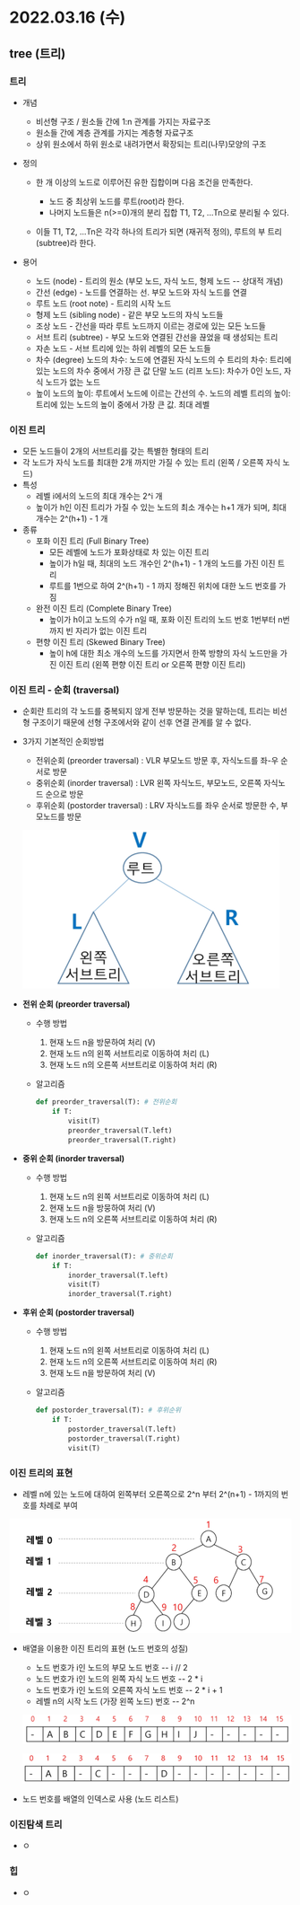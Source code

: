 # 2022.03.16 (수)

## tree (트리)



### 트리

- 개념
  - 비선형 구조 / 원소들 간에 1:n 관계를 가지는 자료구조
  - 원소들 간에 계층 관계를 가지는 계층형 자료구조
  - 상위 원소에서 하위 원소로 내려가면서 확장되는 트리(나무)모양의 구조

- 정의
  - 한 개 이상의 노드로 이루어진 유한 집합이며 다음 조건을 만족한다.
    - 노드 중 최상위 노드를 루트(root)라 한다.
    - 나머지 노드들은 n(>=0)개의 분리 집합 T1, T2, ...Tn으로 분리될 수 있다.

  - 이들 T1, T2, ...Tn은 각각 하나의 트리가 되면 (재귀적 정의), 루트의 부 트리(subtree)라 한다.

- 용어
  - 노드 (node) - 트리의 원소 (부모 노드, 자식 노드, 형제 노드 -- 상대적 개념)
  - 간선 (edge) - 노드를 연결하는 선. 부모 노드와 자식 노드를 연결
  - 루트 노드 (root note) - 트리의 시작 노드
  - 형제 노드 (sibling node) - 같은 부모 노드의 자식 노드들
  - 조상 노드 - 간선을 따라 루트 노드까지 이르는 경로에 있는 모든 노드들
  - 서브 트리 (subtree) - 부모 노드와 연결된 간선을 끊었을 때 생성되는 트리
  - 자손 노드 - 서브 트리에 있는 하위 레벨의 모든 노드들
  - 차수 (degree)
    노드의 차수: 노드에 연결된 자식 노드의 수
    트리의 차수: 트리에 있는 노드의 차수 중에서 가장 큰 값
    단말 노드 (리프 노드): 차수가 0인 노드, 자식 노드가 없는 노드
  - 높이
    노드의 높이: 루트에서 노드에 이르는 간선의 수. 노드의 레벨
    트리의 높이: 트리에 있는 노드의 높이 중에서 가장 큰 값. 최대 레벨




### 이진 트리

- 모든 노드들이 2개의 서브트리를 갖는 특별한 형태의 트리
- 각 노드가 자식 노드를 최대한 2개 까지만 가질 수 있는 트리 (왼쪽 / 오른쪽 자식 노드)
- 특성
  - 레벨 i에서의 노드의 최대 개수는 2^i 개
  - 높이가 h인 이진 트리가 가질 수 있는 노드의 최소 개수는 h+1 개가 되며, 최대 개수는 2^(h+1) - 1 개
- 종류
  - 포화 이진 트리 (Full Binary Tree)
    - 모든 레벨에 노드가 포화상태로 차 있는 이진 트리
    - 높이가 h일 때, 최대의 노드 개수인 2^(h+1) - 1 개의 노드를 가진 이진 트리
    - 루트를 1번으로 하여 2^(h+1) - 1 까지 정해진 위치에 대한 노드 번호를 가짐
  - 완전 이진 트리 (Complete Binary Tree)
    - 높이가 h이고 노드의 수가 n일 때, 포화 이진 트리의 노드 번호 1번부터 n번까지 빈 자리가 없는 이진 트리
  - 편향 이진 트리 (Skewed Binary Tree)
    - 높이 h에 대한 최소 개수의 노드를 가지면서 한쪽 방향의 자식 노드만을 가진 이진 트리
      (왼쪽 편향 이진 트리 or 오른쪽 편향 이진 트리)



### 이진 트리 - 순회 (traversal)

- 순회란 트리의 각 노드를 중복되지 않게 전부 방문하는 것을 말하는데, 트리는 비선형 구조이기 때문에 선형 구조에서와 같이 선후 연결 관계를 알 수 없다.

- 3가지 기본적인 순회방법

  - 전위순회 (preorder traversal) : VLR
    부모노드 방문 후, 자식노드를 좌-우 순서로 방문
  - 중위순회 (inorder traversal) : LVR
    왼쪽 자식노드, 부모노드, 오른쪽 자식노드 순으로 방문
  - 후위순회 (postorder traversal) : LRV
    자식노드를 좌우 순서로 방문한 수, 부모노드를 방문

  ![image-20220316095015221](%5B2022.03.16%5D%2008_%ED%8A%B8%EB%A6%AC.assets/image-20220316095015221.png)

- **전위 순회 (preorder traversal)**

  - 수행 방법

    1. 현재 노드 n을 방문하여 처리 (V)
    2. 현재 노드 n의 왼쪽 서브트리로 이동하여 처리 (L)
    3. 현재 노드 n의 오른쪽 서브트리로 이동하여 처리 (R)

  - 알고리즘

    ```python
    def preorder_traversal(T): # 전위순회
        if T:
            visit(T)
            preorder_traversal(T.left)
            preorder_traversal(T.right)
    ```

- **중위 순회 (inorder traversal)**

  - 수행 방법

    1. 현재 노드 n의 왼쪽 서브트리로 이동하여 처리 (L)
    1. 현재 노드 n을 방뭉하여 처리 (V)
    1. 현재 노드 n의 오른쪽 서브트리로 이동하여 처리 (R)

  - 알고리즘

    ```python
    def inorder_traversal(T): # 중위순회
        if T:
            inorder_traversal(T.left)
            visit(T)
            inorder_traversal(T.right)
    ```

- **후위 순회 (postorder traversal)**

  - 수행 방법

    1. 현재 노드 n의 왼쪽 서브트리로 이동하여 처리 (L)
    1. 현재 노드 n의 오른쪽 서브트리로 이동하여 처리 (R)
    1. 현재 노드 n을 방문하여 처리 (V)

  - 알고리즘
  
    ```python
    def postorder_traversal(T): # 후위순위
        if T:
            postorder_traversal(T.left)
            postorder_traversal(T.right)
            visit(T)
    ```



### 이진 트리의 표현

- 레벨 n에 있는 노드에 대하여 왼쪽부터 오른쪽으로 2^n 부터 2^(n+1) - 1까지의 번호를 차례로 부여

![image-20220316103557178](%5B2022.03.16%5D%2008_%ED%8A%B8%EB%A6%AC.assets/image-20220316103557178.png)

- 배열을 이용한 이진 트리의 표현 (노드 번호의 성질)

  - 노드 번호가 i인 노드의 부모 노드 번호  --  i // 2
  - 노드 번호가 i인 노드의 왼쪽 자식 노드 번호  --  2 * i
  - 노드 번호가 i인 노드의 오른쪽 자식 노드 번호  --  2 * i + 1
  - 레벨 n의 시작 노드 (가장 왼쪽 노드) 번호  --  2^n

  ![image-20220316104310772](%5B2022.03.16%5D%2008_%ED%8A%B8%EB%A6%AC.assets/image-20220316104310772.png)

  ![image-20220316104405177](%5B2022.03.16%5D%2008_%ED%8A%B8%EB%A6%AC.assets/image-20220316104405177.png)

- 노드 번호를 배열의 인덱스로 사용 (노드 리스트)



### 이진탐색 트리

- ㅇ



### 힙

- ㅇ
